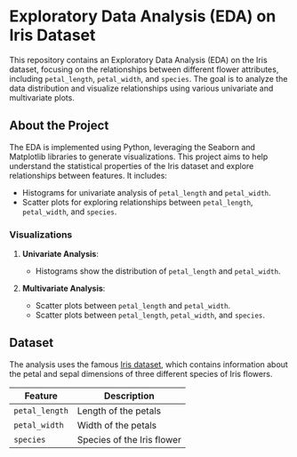 # Exploratory Data Analysis (EDA) on Iris Dataset

This repository contains an Exploratory Data Analysis (EDA) on the Iris dataset, focusing on the relationships between different flower attributes, including `petal_length`, `petal_width`, and `species`. The goal is to analyze the data distribution and visualize relationships using various univariate and multivariate plots.

## About the Project
The EDA is implemented using Python, leveraging the Seaborn and Matplotlib libraries to generate visualizations. This project aims to help understand the statistical properties of the Iris dataset and explore relationships between features. It includes:
- Histograms for univariate analysis of `petal_length` and `petal_width`.
- Scatter plots for exploring relationships between `petal_length`, `petal_width`, and `species`.

### Visualizations
1. **Univariate Analysis**:
   - Histograms show the distribution of `petal_length` and `petal_width`.
   
2. **Multivariate Analysis**:
   - Scatter plots between `petal_length` and `petal_width`.
   - Scatter plots between `petal_length`, `petal_width`, and `species`.

## Dataset
The analysis uses the famous [Iris dataset](https://archive.ics.uci.edu/ml/datasets/iris), which contains information about the petal and sepal dimensions of three different species of Iris flowers.

| Feature        | Description                  |
|----------------|------------------------------|
| `petal_length` | Length of the petals         |
| `petal_width`  | Width of the petals          |
| `species`      | Species of the Iris flower   |

